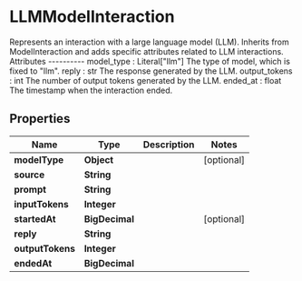 

# LLMModelInteraction

Represents an interaction with a large language model (LLM).  Inherits from ModelInteraction and adds specific attributes related to LLM interactions.  Attributes ---------- model_type : Literal[\"llm\"]     The type of model, which is fixed to \"llm\". reply : str     The response generated by the LLM. output_tokens : int     The number of output tokens generated by the LLM. ended_at : float     The timestamp when the interaction ended.

## Properties

| Name | Type | Description | Notes |
|------------ | ------------- | ------------- | -------------|
|**modelType** | **Object** |  |  [optional] |
|**source** | **String** |  |  |
|**prompt** | **String** |  |  |
|**inputTokens** | **Integer** |  |  |
|**startedAt** | **BigDecimal** |  |  [optional] |
|**reply** | **String** |  |  |
|**outputTokens** | **Integer** |  |  |
|**endedAt** | **BigDecimal** |  |  |



